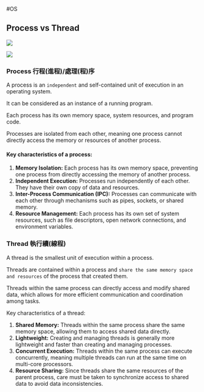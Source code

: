 #OS
## Process vs Thread
![](https://i.imgur.com/aXuvijR.png)

![](https://i.imgur.com/LdMs0M9.png)

### Process 行程(進程)/處理(程)序
A process is an `independent` and self-contained unit of execution in an operating system. 

It can be considered as an instance of a running program. 

Each process has its own memory space, system resources, and program code. 

Processes are isolated from each other, meaning one process cannot directly access the memory or resources of another process.

#### Key characteristics of a process:
1.  **Memory Isolation:** Each process has its own memory space, preventing one process from directly accessing the memory of another process.
3.  **Independent Execution:** Processes run independently of each other. They have their own copy of data and resources.
3.  **Inter-Process Communication (IPC):** Processes can communicate with each other through mechanisms such as pipes, sockets, or shared memory.
4.  **Resource Management:** Each process has its own set of system resources, such as file descriptors, open network connections, and environment variables.
    

### Thread 執行續(線程)
A thread is the smallest unit of execution within a process. 

Threads are contained within a process and `share the same memory space and resources` of the process that created them. 

Threads within the same process can directly access and modify shared data, which allows for more efficient communication and coordination among tasks.

Key characteristics of a thread:
1. **Shared Memory:** Threads within the same process share the same memory space, allowing them to access shared data directly.
2. **Lightweight:** Creating and managing threads is generally more lightweight and faster than creating and managing processes.
3. **Concurrent Execution:** Threads within the same process can execute concurrently, meaning multiple threads can run at the same time on multi-core processors.
4. **Resource Sharing:** Since threads share the same resources of the parent process, care must be taken to synchronize access to shared data to avoid data inconsistencies.

